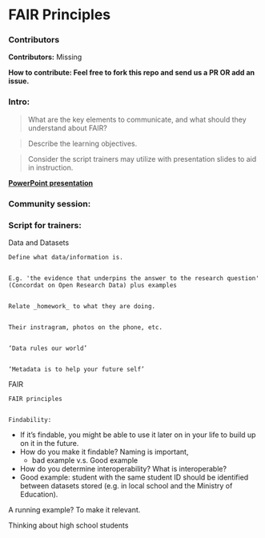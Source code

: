 # FAIR Principles
### Contributors

**Contributors:** 
Missing


**How to contribute: Feel free to fork this repo and send us a PR OR add an issue.** 

### Intro:
> What are the key elements to communicate, and what should they understand about FAIR?

> Describe the learning objectives.

> Consider the script trainers may utilize with presentation slides to aid in instruction.

[**PowerPoint presentation**](https://docs.google.com/presentation/u/0/d/1boVASKPh1T2gLY4XXFcsBMBUDWvajqw_P07Jrms5P2g/edit)

### Community session:


### Script for trainers:

Data and Datasets

    Define what data/information is.


    E.g. 'the evidence that underpins the answer to the research question' (Concordat on Open Research Data) plus examples


    Relate _homework_ to what they are doing. 


    Their instragram, photos on the phone, etc. 


    ‘Data rules our world’


    ‘Metadata is to help your future self’

FAIR

    FAIR principles


    Findability:

* If it’s findable, you might be able to use it later on in your life to build up on it in the future.
* How do you make it findable? Naming is important, 
    * bad example v.s. Good example
* How do you determine interoperability? What is interoperable?
* Good example: student with the same student ID should be identified between datasets stored (e.g. in local school and the Ministry of Education).

A running example? To make it relevant. 

Thinking about high school students

